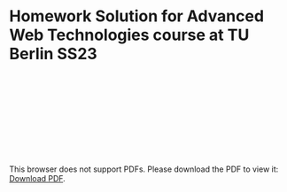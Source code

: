 # Homework Solution for Advanced Web Technologies course at TU Berlin SS23
<object data="https://github.com/deniz997/avatargen/blob/main/AWT_Avatars.pdf" type="application/pdf" width="700px" height="700px">
    <embed src="https://github.com/deniz997/avatargen/blob/main/AWT_Avatars.pdf">
        <p>This browser does not support PDFs. Please download the PDF to view it: <a href="https://github.com/deniz997/avatargen/blob/main/AWT_Avatars.pdf">Download PDF</a>.</p>
    </embed>
</object>
